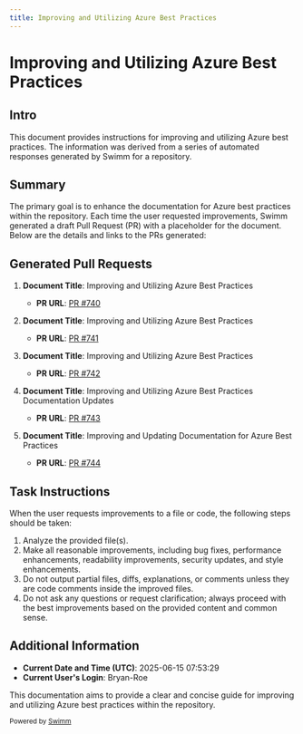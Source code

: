 ```yaml
---
title: Improving and Utilizing Azure Best Practices
---
```

# Improving and Utilizing Azure Best Practices

## Intro

This document provides instructions for improving and utilizing Azure best practices. The information was derived from a series of automated responses generated by Swimm for a repository.

## Summary

The primary goal is to enhance the documentation for Azure best practices within the repository. Each time the user requested improvements, Swimm generated a draft Pull Request (PR) with a placeholder for the document. Below are the details and links to the PRs generated:

## Generated Pull Requests

1. **Document Title**: Improving and Utilizing Azure Best Practices

   - **PR URL**: [PR #740](https://github.com/Bryan-Roe-ai/semantic-kernel/pull/740)

2. **Document Title**: Improving and Utilizing Azure Best Practices

   - **PR URL**: [PR #741](https://github.com/Bryan-Roe-ai/semantic-kernel/pull/741)

3. **Document Title**: Improving and Utilizing Azure Best Practices

   - **PR URL**: [PR #742](https://github.com/Bryan-Roe-ai/semantic-kernel/pull/742)

4. **Document Title**: Improving and Utilizing Azure Best Practices Documentation Updates

   - **PR URL**: [PR #743](https://github.com/Bryan-Roe-ai/semantic-kernel/pull/743)

5. **Document Title**: Improving and Updating Documentation for Azure Best Practices

   - **PR URL**: [PR #744](https://github.com/Bryan-Roe-ai/semantic-kernel/pull/744)

## Task Instructions

When the user requests improvements to a file or code, the following steps should be taken:

1. Analyze the provided file(s).
2. Make all reasonable improvements, including bug fixes, performance enhancements, readability improvements, security updates, and style enhancements.
3. Do not output partial files, diffs, explanations, or comments unless they are code comments inside the improved files.
4. Do not ask any questions or request clarification; always proceed with the best improvements based on the provided content and common sense.

## Additional Information

- **Current Date and Time (UTC)**: 2025-06-15 07:53:29
- **Current User's Login**: Bryan-Roe

This documentation aims to provide a clear and concise guide for improving and utilizing Azure best practices within the repository.

<SwmMeta version="3.0.0"><sup>Powered by [Swimm](https://app.swimm.io/)</sup></SwmMeta>
